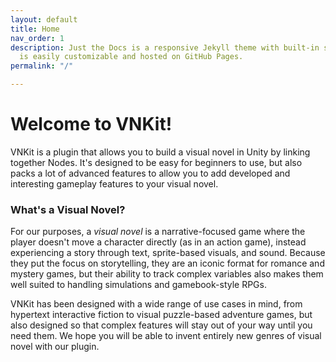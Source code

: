```yaml
---
layout: default
title: Home
nav_order: 1
description: Just the Docs is a responsive Jekyll theme with built-in search that
  is easily customizable and hosted on GitHub Pages.
permalink: "/"

---
```

# Welcome to VNKit!

VNKit is a plugin that allows you to build a visual novel in Unity by linking together Nodes. It's designed to be easy for beginners to use, but also packs a lot of advanced features to allow you to add developed and interesting gameplay features to your visual novel.

### What's a Visual Novel?

For our purposes, a _visual novel_ is a narrative-focused game where the player doesn't move a character directly (as in an action game), instead experiencing a story through text, sprite-based visuals, and sound. Because they put the focus on storytelling, they are an iconic format for romance and mystery games, but their ability to track complex variables also makes them well suited to handling simulations and gamebook-style RPGs.

VNKit has been designed with a wide range of use cases in mind, from hypertext interactive fiction to visual puzzle-based adventure games, but also designed so that complex features will stay out of your way until you need them. We hope you will be able to invent entirely new genres of visual novel with our plugin.
